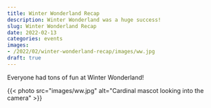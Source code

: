 ```yaml
---
title: Winter Wonderland Recap
description: Winter Wonderland was a huge success!
slug: Winter Wonderland Recap
date: 2022-02-13
categories: events
images: 
- /2022/02/winter-wonderland-recap/images/ww.jpg
draft: true
---
```


Everyone had tons of fun at Winter Wonderland!

{{< photo src="images/ww.jpg" alt="Cardinal mascot looking into the camera" >}}